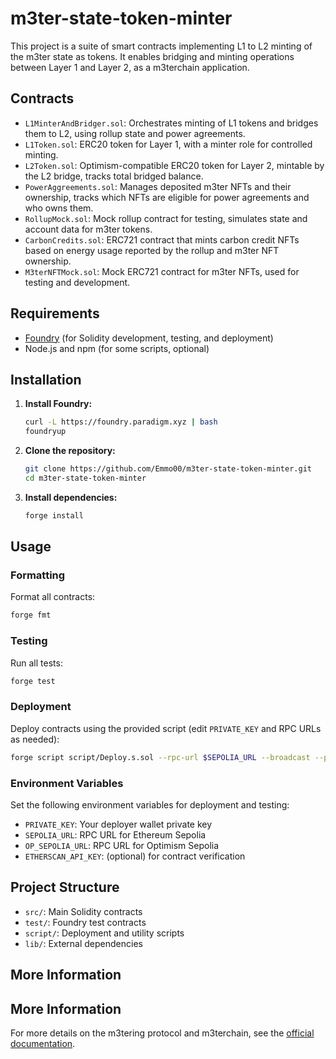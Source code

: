 
# m3ter-state-token-minter

This project is a suite of smart contracts implementing L1 to L2 minting of the m3ter state as tokens. It enables bridging and minting operations between Layer 1 and Layer 2, as a m3terchain application.


## Contracts

- `L1MinterAndBridger.sol`: Orchestrates minting of L1 tokens and bridges them to L2, using rollup state and power agreements.
- `L1Token.sol`: ERC20 token for Layer 1, with a minter role for controlled minting.
- `L2Token.sol`: Optimism-compatible ERC20 token for Layer 2, mintable by the L2 bridge, tracks total bridged balance.
- `PowerAggreements.sol`: Manages deposited m3ter NFTs and their ownership, tracks which NFTs are eligible for power agreements and who owns them.
- `RollupMock.sol`: Mock rollup contract for testing, simulates state and account data for m3ter tokens.
- `CarbonCredits.sol`: ERC721 contract that mints carbon credit NFTs based on energy usage reported by the rollup and m3ter NFT ownership.
- `M3terNFTMock.sol`: Mock ERC721 contract for m3ter NFTs, used for testing and development.



## Requirements

- [Foundry](https://book.getfoundry.sh/) (for Solidity development, testing, and deployment)
- Node.js and npm (for some scripts, optional)

## Installation

1. **Install Foundry:**
	```bash
	curl -L https://foundry.paradigm.xyz | bash
	foundryup
	```
2. **Clone the repository:**
	```bash
	git clone https://github.com/Emmo00/m3ter-state-token-minter.git
	cd m3ter-state-token-minter
	```
3. **Install dependencies:**
	```bash
	forge install
	```

## Usage

### Formatting
Format all contracts:
```bash
forge fmt
```

### Testing
Run all tests:
```bash
forge test
```

### Deployment
Deploy contracts using the provided script (edit `PRIVATE_KEY` and RPC URLs as needed):
```bash
forge script script/Deploy.s.sol --rpc-url $SEPOLIA_URL --broadcast --private-key $PRIVATE_KEY
```

### Environment Variables
Set the following environment variables for deployment and testing:
- `PRIVATE_KEY`: Your deployer wallet private key
- `SEPOLIA_URL`: RPC URL for Ethereum Sepolia
- `OP_SEPOLIA_URL`: RPC URL for Optimism Sepolia
- `ETHERSCAN_API_KEY`: (optional) for contract verification

## Project Structure

- `src/`: Main Solidity contracts
- `test/`: Foundry test contracts
- `script/`: Deployment and utility scripts
- `lib/`: External dependencies

## More Information

## More Information

For more details on the m3tering protocol and m3terchain, see the [official documentation](https://docs.m3ter.ing/technical-specs/v2.0-specs).
